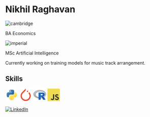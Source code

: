 # Nikhil Raghavan

<p align="left">
  <img src="https://upload.wikimedia.org/wikipedia/commons/thumb/8/8c/University_of_Cambridge_logo.svg/1200px-University_of_Cambridge_logo.svg.png" alt="cambridge" height="30"/>
  
  BA Economics
</p>

<p align="left">
  <img src="https://upload.wikimedia.org/wikipedia/commons/thumb/1/12/Imperial_College_London_crest.svg/1200px-Imperial_College_London_crest.svg.png" alt="imperial" height="30"/>
  
  MSc Artificial Intelligence
</p>

Currently working on training models for music track arrangement.

## Skills

<p align="left">
  <img src="https://raw.githubusercontent.com/devicons/devicon/master/icons/python/python-original.svg" alt="python" width="40" height="40"/>
  <img src="https://raw.githubusercontent.com/devicons/devicon/master/icons/pytorch/pytorch-original.svg" alt="pytorch" width="40" height="40"/>
  <img src="https://raw.githubusercontent.com/devicons/devicon/master/icons/r/r-original.svg" alt="r" width="40" height="40"/>
  <img src="https://raw.githubusercontent.com/devicons/devicon/master/icons/javascript/javascript-original.svg" alt="javascript" width="40" height="40"/>
</p>

[![LinkedIn](https://img.shields.io/badge/LinkedIn-0077B5?style=for-the-badge&logo=linkedin&logoColor=white)](https://www.linkedin.com/in/nikhil-raghavan-b0b133317/)
